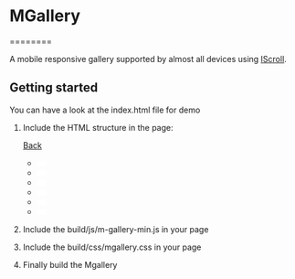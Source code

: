 <h1 id="intro">MGallery</h1>
========

A mobile responsive gallery supported by almost all devices using <a href="http://iscrolljs.com">IScroll</a>.

<h2 id="getting-started">Getting started</h2>

You can have a look at the index.html file for demo

1. Include the HTML structure in the page:

    <div id="mobile-gallery" class="quadratic hide preview show-controls">
            <div class="title b"><span></span><i class="caret close b"></i></div>
            <a href="#" class="button transparent b close">Back</a>
            <div class="viewport">
                <ul>
                    <li class="b"><img src="build/images/p.gif" mainSrc="build/images/m_gallery_1.jpg" alt="Loading"/></li>
                    <li class="b"><img src="build/images/p.gif" mainSrc="build/images/m_gallery_2.jpg" alt="Loading"/></li>
                    <li class="b"><img src="build/images/p.gif" mainSrc="build/images/m_gallery_3.jpg" alt="Loading"/></li>
                    <li class="b"><img src="build/images/p.gif" mainSrc="build/images/m_gallery_4.jpg" alt="Loading"/></li>
                    <li class="b"><img src="build/images/p.gif" mainSrc="build/images/m_gallery_5.jpg" alt="Loading"/></li>
                    <li class="b"><img src="build/images/p.gif" mainSrc="build/images/m_gallery_6.jpg" alt="Loading"/></li>
                </ul>
            </div>
            <div class="controls b">
                <i class="caret b play"></i>
                <i class="caret prev b hide"></i>
                <i class="caret next b hide"></i>
            </div>
     </div>

2. Include the build/js/m-gallery-min.js in your page

3. Include the build/css/mgallery.css in your page

4. Finally build the Mgallery

     <script type="javascript/text">

         function init() {
           var container = document.querySelectorAll('#mobile-gallery')[0];
           var gallery = null;
           gallery = new MGallery(container, null);

           var button = document.getElementById('trigger');
           button.addEventListener('click', function(){
             if(gallery !== null) {
               gallery.open();
             }
           }, false);
         }

         window.addEventListener('load', function(){
           init();
         }, false);

     </script>